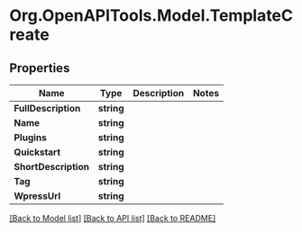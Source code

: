 
# Org.OpenAPITools.Model.TemplateCreate

## Properties

Name | Type | Description | Notes
------------ | ------------- | ------------- | -------------
**FullDescription** | **string** |  | 
**Name** | **string** |  | 
**Plugins** | **string** |  | 
**Quickstart** | **string** |  | 
**ShortDescription** | **string** |  | 
**Tag** | **string** |  | 
**WpressUrl** | **string** |  | 

[[Back to Model list]](../README.md#documentation-for-models)
[[Back to API list]](../README.md#documentation-for-api-endpoints)
[[Back to README]](../README.md)

